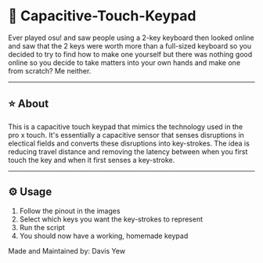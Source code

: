 # 🔌 Capacitive-Touch-Keypad
Ever played osu! and saw people using a 2-key keyboard then looked online and saw that the 2 keys were worth more than a full-sized keyboard so you decided to try to find how to make one yourself but there was nothing good online so you decide to take matters into your own hands and make one from scratch? Me neither.

---

## ⭐ About
This is a capacitive touch keypad that mimics the technology used in the pro x touch. It's essentially a capacitive sensor that senses disruptions in electical fields and converts these disruptions into key-strokes. The idea is reducing travel distance and removing the latency between when you first touch the key and when it first senses a key-stroke.

--- 

## ⚙️ Usage
1. Follow the pinout in the images
2. Select which keys you want the key-strokes to represent
3. Run the script
4. You should now have a working, homemade keypad

Made and Maintained by: Davis Yew
